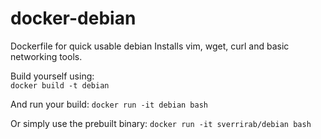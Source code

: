 # docker-debian
Dockerfile for quick usable debian 
Installs vim, wget, curl and basic networking tools.

Build yourself using:  
```docker build -t debian```

And run your build:
```docker run -it debian bash```

Or simply use the prebuilt binary:
```docker run -it sverrirab/debian bash```

